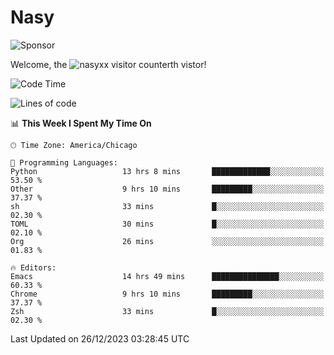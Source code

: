 # Nasy

<!--
<p align="center">
<img height="200" src="https://github-readme-stats.vercel.app/api?username=nasyxx&count_private=true&show_icons=true&theme=dracula&include_all_commits=true"/>
<img height="200" src="https://github-readme-stats.vercel.app/api/top-langs/?username=nasyxx&theme=dracula&hide=html,jupyter+notebook&count_private=true&show_icons=true"/>
</p>

  
----------------
-->

![Sponsor](https://img.shields.io/static/v1.svg?label=Sponsor&message=%E2%9D%A4&logo=GitHub&style=flat&color=pink)
 
Welcome, the ![nasyxx visitor counter](https://count.getloli.com/get/@nasyxx?theme=rule34)th vistor!
 
<!--START_SECTION:waka-->
![Code Time](http://img.shields.io/badge/Code%20Time-4%2C164%20hrs%2059%20mins-blue)

![Lines of code](https://img.shields.io/badge/From%20Hello%20World%20I%27ve%20Written-6.3%20million%20lines%20of%20code-blue)

📊 **This Week I Spent My Time On** 

```text
🕑︎ Time Zone: America/Chicago

💬 Programming Languages: 
Python                   13 hrs 8 mins       █████████████░░░░░░░░░░░░   53.50 % 
Other                    9 hrs 10 mins       █████████░░░░░░░░░░░░░░░░   37.37 % 
sh                       33 mins             █░░░░░░░░░░░░░░░░░░░░░░░░   02.30 % 
TOML                     30 mins             █░░░░░░░░░░░░░░░░░░░░░░░░   02.10 % 
Org                      26 mins             ░░░░░░░░░░░░░░░░░░░░░░░░░   01.83 % 

🔥 Editors: 
Emacs                    14 hrs 49 mins      ███████████████░░░░░░░░░░   60.33 % 
Chrome                   9 hrs 10 mins       █████████░░░░░░░░░░░░░░░░   37.37 % 
Zsh                      33 mins             █░░░░░░░░░░░░░░░░░░░░░░░░   02.30 % 
```


 Last Updated on 26/12/2023 03:28:45 UTC
<!--END_SECTION:waka-->

<!-- ![visitors](https://visitor-badge.laobi.icu/badge?page_id=nasyxx.nasyxx) -->
